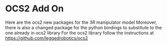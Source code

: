 # OCS2 Add On
Here are the ocs2 new packages for the 3R manipulator model
Moreover, there is also a changed package for the python bindings to substitute to the one already in ocs2 library
For the ocs2 library follow the instructions at https://github.com/leggedrobotics/ocs2
